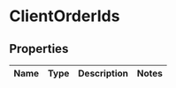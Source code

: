 

# ClientOrderIds


## Properties

| Name | Type | Description | Notes |
|------------ | ------------- | ------------- | -------------|



